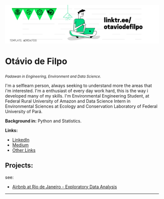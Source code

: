 <p align="center">
  <img src="linkedin cover 2.png" >
</p>

# Otávio de Filpo
<sub>*Padawan in Engineering, Environment and Data Science.*</sub>

I'm a selflearn person, always seeking to understand more the areas that i'm interested. 
I'm a enthusiast of every day work hard, this is the way i developed many of my skills.
I'm Environmental Engineering Student, at Federal Rural University of Amazon and Data Science Intern in Environmental Sciences at Ecology and Conservation Laboratory of Federal University of Pará.

**Background in:** Python and Statistics.

**Links:**
* [LinkedIn](https://www.linkedin.com/in/otaviodefilpo)
* [Medium](https://www.otaviodefilpo.medium.com)
* [Other Links](https://www.linktr.ee/otaviodefilpo)


## Projects:
see:
* [Airbnb at Rio de Janeiro - Exploratory Data Analysis](https://colab.research.google.com/drive/1nvRGUcIphvFVhJYtXWXnJ67HlDw0vgae?authuser=1#scrollTo=rbZ3Hsy9Ypw8)

---




